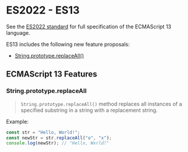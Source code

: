 # ES2022 - ES13

See the [ES2022 standard](https://262.ecma-international.org/13.0/) for full specification of the ECMAScript 13 language.

ES13 includes the following new feature proposals:

<!-- START doctoc generated TOC please keep comment here to allow auto update -->
<!-- DON'T EDIT THIS SECTION, INSTEAD RE-RUN doctoc TO UPDATE -->

- [String.prototype.replaceAll()](#stringprototypereplaceall)

<!-- END doctoc generated TOC please keep comment here to allow auto update -->

## ECMAScript 13 Features

### String.prototype.replaceAll

> `String.prototype.replaceAll()` method replaces all instances of a specified substring in a string with a replacement string.

Example:

```js
const str = "Hello, World!";
const newStr = str.replaceAll("o", "x");
console.log(newStr); // "Hellx, Wxrld!"
```
